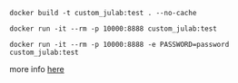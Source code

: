 `docker build -t custom_julab:test . --no-cache`

`docker run -it --rm -p 10000:8888 custom_julab:test`

`docker run -it --rm -p 10000:8888 -e PASSWORD=password custom_julab:test`

more info [here](https://jupyter-docker-stacks.readthedocs.io/en/latest/using/common.html)
